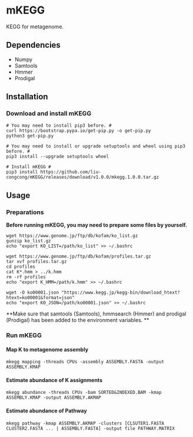 # mKEGG

KEGG for metagenome.

## Dependencies

* Numpy
* Samtools
* Hmmer
* Prodigal

## Installation

### Download and install mKEGG

```shell
# You may need to install pip3 before. #
curl https://bootstrap.pypa.io/get-pip.py -o get-pip.py
python3 get-pip.py

# You may need to install or upgrade setuptools and wheel using pip3 before. #
pip3 install --upgrade setuptools wheel

# Install mKEGG #
pip3 install https://github.com/liu-congcong/mKEGG/releases/download/v1.0.0/mkegg.1.0.0.tar.gz
```

## Usage

### Preparations

**Before running mKEGG, you may need to prepare some files by yourself.**

```shell
wget https://www.genome.jp/ftp/db/kofam/ko_list.gz
gunzip ko_list.gz
echo "export KO_LIST=/path/ko_list" >> ~/.bashrc
```

```shell
wget https://www.genome.jp/ftp/db/kofam/profiles.tar.gz
tar xvf profiles.tar.gz
cd profiles
cat K*.hmm > ../k.hmm
rm -rf profiles
echo "export K_HMM=/path/k.hmm" >> ~/.bashrc
```

```shell
wget -O ko00001.json "https://www.kegg.jp/kegg-bin/download_htext?htext=ko00001&format=json"
echo "export KO_JSON=/path/ko00001.json" >> ~/.bashrc
```

**Make sure that samtools (Samtools), hmmsearch (Hmmer) and prodigal (Prodigal) has been added to the environment variables. **

### Run mKEGG

#### Map K to metagenome assembly

```shell
mkegg mapping -threads CPUs -assembly ASSEMBLY.FASTA -output ASSEMBLY.KMAP
```

#### Estimate abundance of K assignments

```shell
mkegg abundance -threads CPUs -bam SORTED&INDEXED.BAM -kmap ASSEMBLY.KMAP -output ASSEMBLY.AKMAP
```

#### Estimate abundance of Pathway

```shell
mkegg pathway -kmap ASSEMBLY.AKMAP -clusters [CLSUTER1.FASTA CLUSTER2.FASTA ... | ASSEMBLY.FASTA] -output file PATHWAY.MATRIX
```
